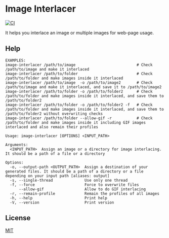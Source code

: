 Image Interlacer
====================

[![CI](https://github.com/magiclen/image-interlacer/actions/workflows/ci.yml/badge.svg)](https://github.com/magiclen/image-interlacer/actions/workflows/ci.yml)

It helps you interlace an image or multiple images for web-page usage.

## Help

```
EXAMPLES:
image-interlacer /path/to/image                           # Check /path/to/image and make it interlaced
image-interlacer /path/to/folder                          # Check /path/to/folder and make images inside it interlaced
image-interlacer /path/to/image  -o /path/to/image2       # Check /path/to/image and make it interlaced, and save it to /path/to/image2
image-interlacer /path/to/folder -o /path/to/folder2      # Check /path/to/folder and make images inside it interlaced, and save them to /path/to/folder2
image-interlacer /path/to/folder -o /path/to/folder2 -f   # Check /path/to/folder and make images inside it interlaced, and save them to /path/to/folder2 without overwriting checks
image-interlacer /path/to/folder --allow-gif -r           # Check /path/to/folder and make images inside it including GIF images interlaced and also remain their profiles

Usage: image-interlacer [OPTIONS] <INPUT_PATH>

Arguments:
  <INPUT_PATH>  Assign an image or a directory for image interlacing. It should be a path of a file or a directory

Options:
  -o, --output-path <OUTPUT_PATH>  Assign a destination of your generated files. It should be a path of a directory or a file depending on your input path [aliases: output]
  -s, --single-thread              Use only one thread
  -f, --force                      Force to overwrite files
      --allow-gif                  Allow to do GIF interlacing
  -r, --remain-profile             Remain the profiles of all images
  -h, --help                       Print help
  -V, --version                    Print version
```

## License

[MIT](LICENSE)